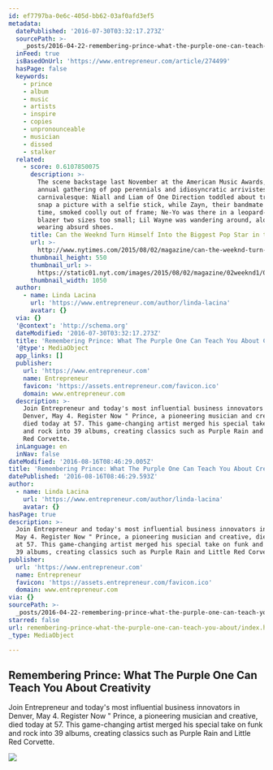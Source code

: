 ```yaml
---
id: ef7797ba-0e6c-405d-bb62-03af0afd3ef5
metadata:
  datePublished: '2016-07-30T03:32:17.273Z'
  sourcePath: >-
    _posts/2016-04-22-remembering-prince-what-the-purple-one-can-teach-you-about.md
  inFeed: true
  isBasedOnUrl: 'https://www.entrepreneur.com/article/274499'
  hasPage: false
  keywords:
    - prince
    - album
    - music
    - artists
    - inspire
    - copies
    - unpronounceable
    - musician
    - dissed
    - stalker
  related:
    - score: 0.6107850075
      description: >-
        The scene backstage last November at the American Music Awards, that
        annual gathering of pop perennials and idiosyncratic arrivistes, was
        carnivalesque: Niall and Liam of One Direction toddled about trying to
        snap a picture with a selfie stick, while Zayn, their bandmate at the
        time, smoked coolly out of frame; Ne-Yo was there in a leopard-­print
        blazer two sizes too small; Lil Wayne was wandering around, alone,
        wearing absurd shoes.
      title: Can the Weeknd Turn Himself Into the Biggest Pop Star in the World?
      url: >-
        http://www.nytimes.com/2015/08/02/magazine/can-the-weeknd-turn-himself-into-the-biggest-pop-star-in-the-world.html
      thumbnail_height: 550
      thumbnail_url: >-
        https://static01.nyt.com/images/2015/08/02/magazine/02weeknd1/02weeknd1-facebookJumbo-v2.jpg
      thumbnail_width: 1050
  author:
    - name: Linda Lacina
      url: 'https://www.entrepreneur.com/author/linda-lacina'
      avatar: {}
  via: {}
  '@context': 'http://schema.org'
  dateModified: '2016-07-30T03:32:17.273Z'
  title: 'Remembering Prince: What The Purple One Can Teach You About Creativity'
  '@type': MediaObject
  app_links: []
  publisher:
    url: 'https://www.entrepreneur.com'
    name: Entrepreneur
    favicon: 'https://assets.entrepreneur.com/favicon.ico'
    domain: www.entrepreneur.com
  description: >-
    Join Entrepreneur and today's most influential business innovators in
    Denver, May 4. Register Now " Prince, a pioneering musician and creative,
    died today at 57. This game-changing artist merged his special take on funk
    and rock into 39 albums, creating classics such as Purple Rain and Little
    Red Corvette.
  inLanguage: en
  inNav: false
dateModified: '2016-08-16T08:46:29.005Z'
title: 'Remembering Prince: What The Purple One Can Teach You About Creativity'
datePublished: '2016-08-16T08:46:29.593Z'
author:
  - name: Linda Lacina
    url: 'https://www.entrepreneur.com/author/linda-lacina'
    avatar: {}
hasPage: true
description: >-
  Join Entrepreneur and today's most influential business innovators in Denver,
  May 4. Register Now " Prince, a pioneering musician and creative, died today
  at 57. This game-changing artist merged his special take on funk and rock into
  39 albums, creating classics such as Purple Rain and Little Red Corvette.
publisher:
  url: 'https://www.entrepreneur.com'
  name: Entrepreneur
  favicon: 'https://assets.entrepreneur.com/favicon.ico'
  domain: www.entrepreneur.com
via: {}
sourcePath: >-
  _posts/2016-04-22-remembering-prince-what-the-purple-one-can-teach-you-about.md
starred: false
url: remembering-prince-what-the-purple-one-can-teach-you-about/index.html
_type: MediaObject

---
```

<article style=""><h1>Remembering Prince: What The Purple One Can Teach You About Creativity</h1><p>Join Entrepreneur and today's most influential business innovators in Denver, May 4. Register Now " Prince, a pioneering musician and creative, died today at 57. This game-changing artist merged his special take on funk and rock into 39 albums, creating classics such as Purple Rain and Little Red Corvette.</p><img src="https://assets.entrepreneur.com/content/3x2/1300/20160421201929-prince-artist-singer.jpeg" /></article>